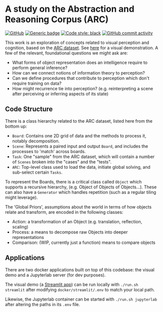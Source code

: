 # A study on the Abstraction and Reasoning Corpus (ARC)

[![GitHub](https://img.shields.io/github/license/dereklarson/arc_study?style=for-the-badge)](https://github.com/dereklarson/arc_study/blob/master/LICENSE)
[![Generic badge](https://img.shields.io/badge/python-3.10-blue?style=for-the-badge)](https://shields.io/)
[![Code style: black](https://img.shields.io/badge/code%20style-black-000000.svg?style=for-the-badge)](https://github.com/psf/black)
[![GitHub commit activity](https://img.shields.io/github/commit-activity/m/dereklarson/arc_study?style=for-the-badge)](https://github.com/dereklarson/arc_study/graphs/contributors)

This work is an exploration of concepts related to visual perception and cognition, based on the [ARC dataset](https://github.com/fchollet/ARC). See [here](https://arc.dereklarson.info) for a visual demonstration. A few of the relevant, foundational questions we might ask are:
* What forms of object representation does an intelligence require to perform general inference?
* How can we connect notions of information theory to perception?
* Can we define procedures that contribute to perception which don't require training on data?
* How might recurrence tie into perception? (e.g. reinterpreting a scene after perceiving or inferring aspects of its state)

## Code Structure

There is a class hierarchy related to the ARC dataset, listed here from the bottom up:
* `Board`: Contains one 2D grid of data and the methods to process it, notably decomposition.
* `Scene`: Represents a paired input and output `Board`, and includes the processes to 'match' across boards.
* `Task`: One "sample" from the ARC dataset, which will contain a number of `Scenes` broken into the "cases" and the "tests".
* `ARC`: Top-level class used to load the data, initiate global solving, and sub-select certain `Tasks`.

To represent the Boards, there is a critical class called `Object` which supports a recursive hierarchy, (e.g. Object of Objects of Objects...). These can also have a `Generator` which handles repetition (such as a regular tiling might leverage).

The 'Global Priors', assumptions about the world in terms of how objects relate and transform, are encoded in the following classes:
* Action: a transformation of an Object (e.g. translation, reflection, scaling)
* Process: a means to decompose raw Objects into deeper representations
* Comparison: (WIP, currently just a function) means to compare objects

## Applications

There are two docker applications built on top of this codebase: the visual demo and a Jupyterlab server (for dev purposes).

The visual demo (a [Streamlit app](https://streamlit.io)) can be run locally with `./run.sh streamlit` after modifying `docker/streamlit/.env` to match your local path.

Likewise, the Jupyterlab container can be started with `./run.sh jupyterlab` after altering the paths in its `.env` file.
